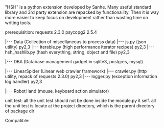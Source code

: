 "HSH" is a python extension developed by Sanhe. Many useful standard library and 3rd party extension are repacked by functionaility. Then it is way more easier to keep focus on development rather than wasting time on writing tools.

prerequisition:
	requests 2.3.0
	psycopg2 2.5.4

|--- Data (Collection of miscellaneous to process data)
	|--- js.py (json utility) py2,3
	|--- iterable.py (high performance iterator recipes) py2,3
	|--- hsh_hashlib.py (hash everything, string, object and file) py2,3

|--- DBA (Database management gadget in sqlite3, postgres, mysql)

|--- LinearSpider (Linear web crawler framework)
	|--- crawler.py (http utility, repack of requests 2.3.0) py2,3
	|--- logger.py (exception information log handler) py2,3
	
|--- RobotHand (mouse, keyboard action simulator)

unit test:
	all the unit test should not be done inside the module.py it self.
	all the unit test is locate at the project directory, which is the parent directory of package dir

Compatible:
	

